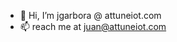 - 👋 Hi, I’m jgarbora @ attuneiot.com
- 📫 reach me at juan@attuneiot.com

<!---
jgarbora-attuneito/jgarbora-attuneito is a ✨ special ✨ repository because its `README.md` (this file) appears on your GitHub profile.
You can click the Preview link to take a look at your changes.
--->
